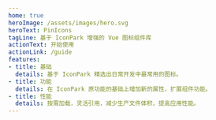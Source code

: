 ```yaml
---
home: true
heroImage: /assets/images/hero.svg
heroText: PinIcons
tagLine: 基于 IconPark 增强的 Vue 图标组件库
actionText: 开始使用
actionLink: /guide
features:
- title: 基础
  details: 基于 IconPark 精选出日常开发中最常用的图标。
- title: 功能
  details: 在 IconPark 原功能的基础上增加新的属性，扩展组件功能。
- title: 性能
  details: 按需加载，灵活引用，减少生产文件体积，提高应用性能。
---
```

